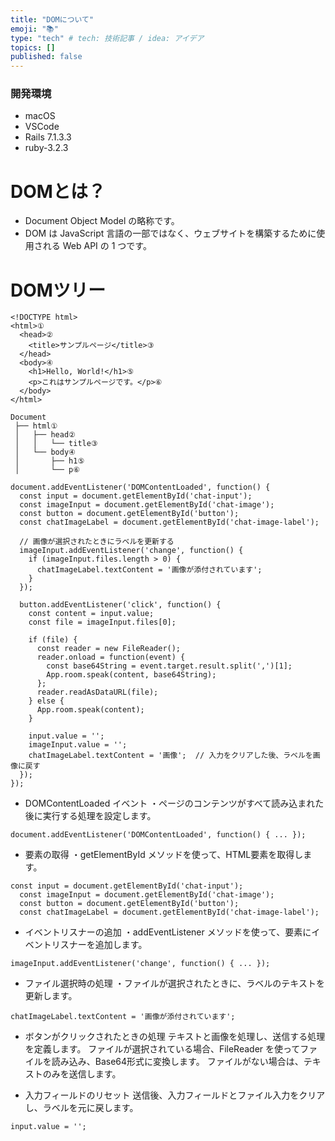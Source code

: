 ```yaml
---
title: "DOMについて"
emoji: "📚"
type: "tech" # tech: 技術記事 / idea: アイデア
topics: []
published: false
---
```

### 開発環境
- macOS
- VSCode
- Rails 7.1.3.3
- ruby-3.2.3


# DOMとは？
- Document Object Model の略称です。
- DOM は JavaScript 言語の一部ではなく、ウェブサイトを構築するために使用される Web API の 1 つです。


# DOMツリー
```
<!DOCTYPE html>
<html>①
  <head>②
    <title>サンプルページ</title>③
  </head>
  <body>④
    <h1>Hello, World!</h1>⑤
    <p>これはサンプルページです。</p>⑥
  </body>
</html>
```

```
Document
 ├── html①
 │   ├── head②
 │   │   └── title③
 │   └── body④
 │       ├── h1⑤
 │       └── p⑥

```


```
document.addEventListener('DOMContentLoaded', function() {
  const input = document.getElementById('chat-input');
  const imageInput = document.getElementById('chat-image');
  const button = document.getElementById('button');
  const chatImageLabel = document.getElementById('chat-image-label');

  // 画像が選択されたときにラベルを更新する
  imageInput.addEventListener('change', function() {
    if (imageInput.files.length > 0) {
      chatImageLabel.textContent = '画像が添付されています';
    } 
  });

  button.addEventListener('click', function() {
    const content = input.value;
    const file = imageInput.files[0];

    if (file) {
      const reader = new FileReader();
      reader.onload = function(event) {
        const base64String = event.target.result.split(',')[1];
        App.room.speak(content, base64String);
      };
      reader.readAsDataURL(file);
    } else {
      App.room.speak(content);
    }

    input.value = '';
    imageInput.value = '';
    chatImageLabel.textContent = '画像';  // 入力をクリアした後、ラベルを画像に戻す
  });
});

```

- DOMContentLoaded イベント
・ページのコンテンツがすべて読み込まれた後に実行する処理を設定します。
```
document.addEventListener('DOMContentLoaded', function() { ... });
```

- 要素の取得
・getElementById メソッドを使って、HTML要素を取得します。
```
const input = document.getElementById('chat-input');
  const imageInput = document.getElementById('chat-image');
  const button = document.getElementById('button');
  const chatImageLabel = document.getElementById('chat-image-label');
```

- イベントリスナーの追加
・addEventListener メソッドを使って、要素にイベントリスナーを追加します。
```
imageInput.addEventListener('change', function() { ... });
```

- ファイル選択時の処理
・ファイルが選択されたときに、ラベルのテキストを更新します。
```
chatImageLabel.textContent = '画像が添付されています';
```

- ボタンがクリックされたときの処理
テキストと画像を処理し、送信する処理を定義します。
ファイルが選択されている場合、FileReader を使ってファイルを読み込み、Base64形式に変換します。
ファイルがない場合は、テキストのみを送信します。

- 入力フィールドのリセット
送信後、入力フィールドとファイル入力をクリアし、ラベルを元に戻します。
```
input.value = '';
```